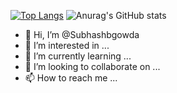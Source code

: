 [![Top Langs](https://github-readme-stats.vercel.app/api/top-langs/?username=subhashbgowda)](https://github.com/anuraghazra/github-readme-stats)
![Anurag's GitHub stats](https://github-readme-stats.vercel.app/api?username=subhashbgowda&show_icons=true&theme=radical)
- 👋 Hi, I’m @Subhashbgowda
- 👀 I’m interested in ...
- 🌱 I’m currently learning ...
- 💞️ I’m looking to collaborate on ...
- 📫 How to reach me ...

<!---
Subhashbgowda/Subhashbgowda is a ✨ special ✨ repository because its `README.md` (this file) appears on your GitHub profile.
You can click the Preview link to take a look at your changes.
--->
